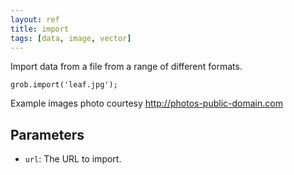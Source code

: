 ```yaml
---
layout: ref
title: import
tags: [data, image, vector]
---
```

Import data from a file from a range of different formats.

    grob.import('leaf.jpg');

Example images photo courtesy http://photos-public-domain.com

## Parameters
- `url`: The URL to import.
